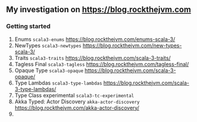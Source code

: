 ## My investigation on https://blog.rockthejvm.com


### Getting started 
1. Enums `scala3-enums` https://blog.rockthejvm.com/enums-scala-3/ 
2. NewTypes `scala3-newtypes` https://blog.rockthejvm.com/new-types-scala-3/
3. Traits `scala3-traits` https://blog.rockthejvm.com/scala-3-traits/
4. Tagless Final `scala3-tagless` https://blog.rockthejvm.com/tagless-final/
5. Opaque Type `scala3-opaque` https://blog.rockthejvm.com/scala-3-opaque/
6. Type Lambdas `scala3-type-lambdas` https://blog.rockthejvm.com/scala-3-type-lambdas/
7. Type Class experimental `scala3-tc-experimental`
8. Akka Typed: Actor Discovery `akka-actor-discovery` https://blog.rockthejvm.com/akka-actor-discovery/
9. 
